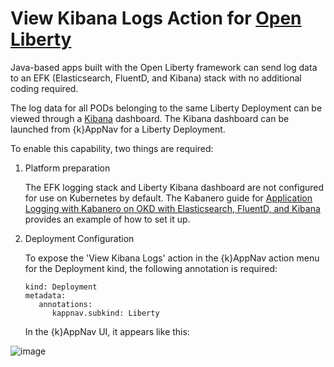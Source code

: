 # View Kibana Logs Action for [Open Liberty](https://openliberty.io/)

Java-based apps built with the Open Liberty framework can send log data to an EFK (Elasticsearch, FluentD, and Kibana) stack with no additional coding required.  

The log data for all PODs belonging to the same Liberty Deployment can be viewed through a [Kibana]() dashboard. The 
Kibana dashboard can be launched from {k}AppNav for a Liberty Deployment.

To enable this capability, two things are required: 

1. Platform preparation 

   The EFK logging stack and Liberty Kibana dashboard are not configured for use on Kubernetes by default. The Kabanero guide for [Application Logging with Kabanero on OKD with Elasticsearch, FluentD, and Kibana](https://kabanero.io/guides/app-logging) provides an example of how to set it up.  

1. Deployment Configuration

   To expose the 'View Kibana Logs' action in the {k}AppNav action menu for the Deployment kind, the following annotation is required: 

   ```
   kind: Deployment
   metadata: 
      annotations: 
         kappnav.subkind: Liberty 
   ```

   In the {k}AppNav UI, it appears like this: 

  ![image](images/view-kibana-logs-action.png?raw=true)
